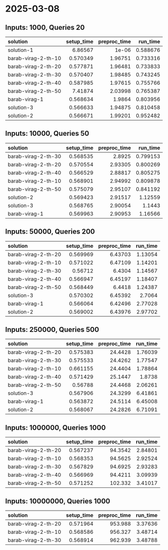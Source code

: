 # 2025-03-08

## Inputs: 1000, Queries 20

| solution            |   setup_time |   preproc_time |   run_time |
|:--------------------|-------------:|---------------:|-----------:|
| solution-1          |     6.86567  |        1e-06   |   0.588676 |
| barab-virag-2-th-10 |     0.570349 |        1.96751 |   0.733316 |
| barab-virag-2-th-20 |     0.577871 |        1.96481 |   0.733833 |
| barab-virag-2-th-30 |     0.570407 |        1.98485 |   0.743245 |
| barab-virag-2-th-40 |     0.587985 |        1.97615 |   0.755766 |
| barab-virag-2-th-50 |     7.41874  |        2.03998 |   0.765387 |
| barab-virag-1       |     0.568634 |        1.9864  |   0.803956 |
| solution-3          |     0.566633 |        1.94875 |   0.810458 |
| solution-2          |     0.566671 |        1.99201 |   0.952482 |

## Inputs: 10000, Queries 50

| solution            |   setup_time |   preproc_time |   run_time |
|:--------------------|-------------:|---------------:|-----------:|
| barab-virag-2-th-30 |     0.568535 |        2.8925  |   0.799153 |
| barab-virag-2-th-20 |     0.570554 |        2.93305 |   0.800269 |
| barab-virag-2-th-40 |     0.566529 |        2.88817 |   0.805275 |
| barab-virag-2-th-10 |     0.568901 |        2.94992 |   0.809878 |
| barab-virag-2-th-50 |     0.575079 |        2.95107 |   0.841192 |
| solution-2          |     0.569423 |        2.91517 |   1.12559  |
| solution-3          |     0.568765 |        2.90054 |   1.1443   |
| barab-virag-1       |     0.569963 |        2.90953 |   1.16566  |

## Inputs: 50000, Queries 200

| solution            |   setup_time |   preproc_time |   run_time |
|:--------------------|-------------:|---------------:|-----------:|
| barab-virag-2-th-20 |     0.569969 |        6.43703 |    1.13054 |
| barab-virag-2-th-10 |     0.571022 |        6.47109 |    1.14201 |
| barab-virag-2-th-30 |     0.56712  |        6.4304  |    1.14567 |
| barab-virag-2-th-40 |     0.566947 |        6.45197 |    1.18407 |
| barab-virag-2-th-50 |     0.568449 |        6.4418  |    1.24387 |
| solution-3          |     0.570302 |        6.45392 |    2.7064  |
| barab-virag-1       |     0.566064 |        6.42496 |    2.77028 |
| solution-2          |     0.569002 |        6.43976 |    2.97702 |

## Inputs: 250000, Queries 500

| solution            |   setup_time |   preproc_time |   run_time |
|:--------------------|-------------:|---------------:|-----------:|
| barab-virag-2-th-20 |     0.575383 |        24.4428 |    1.76039 |
| barab-virag-2-th-30 |     0.575533 |        24.4262 |    1.77547 |
| barab-virag-2-th-10 |     0.661155 |        24.4404 |    1.78864 |
| barab-virag-2-th-40 |     0.571429 |        25.1447 |    1.8738  |
| barab-virag-2-th-50 |     0.56788  |        24.4468 |    2.06261 |
| solution-3          |     0.567906 |        24.3299 |    6.41861 |
| barab-virag-1       |     0.563872 |        24.5114 |    6.45008 |
| solution-2          |     0.568067 |        24.2826 |    6.71091 |

## Inputs: 1000000, Queries 1000

| solution            |   setup_time |   preproc_time |   run_time |
|:--------------------|-------------:|---------------:|-----------:|
| barab-virag-2-th-20 |     0.567237 |        94.3542 |    2.84801 |
| barab-virag-2-th-10 |     0.568353 |        94.5625 |    2.92524 |
| barab-virag-2-th-30 |     0.567829 |        94.6925 |    2.93283 |
| barab-virag-2-th-40 |     0.566969 |        94.4211 |    3.09939 |
| barab-virag-2-th-50 |     0.571252 |       102.332  |    3.41017 |

## Inputs: 10000000, Queries 1000

| solution            |   setup_time |   preproc_time |   run_time |
|:--------------------|-------------:|---------------:|-----------:|
| barab-virag-2-th-20 |     0.571964 |        953.988 |    3.37636 |
| barab-virag-2-th-10 |     0.568586 |        956.327 |    3.48714 |
| barab-virag-2-th-30 |     0.568914 |        962.939 |    3.48788 |